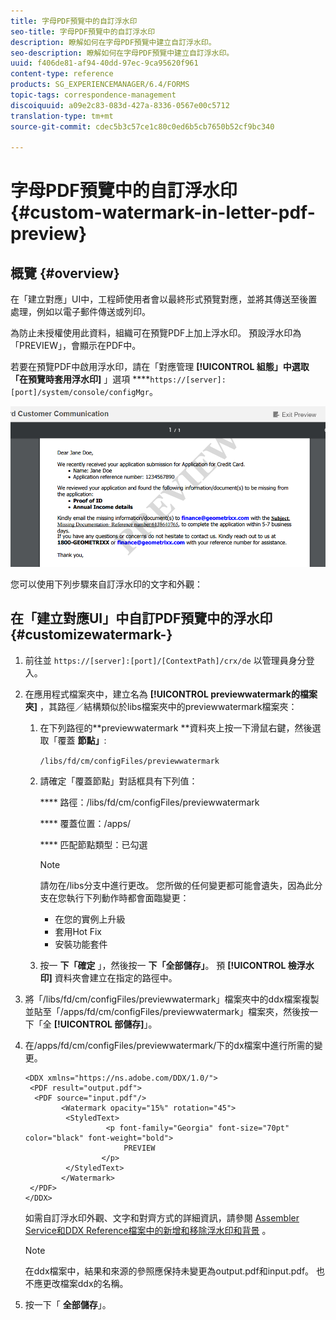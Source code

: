 ```yaml
---
title: 字母PDF預覽中的自訂浮水印
seo-title: 字母PDF預覽中的自訂浮水印
description: 瞭解如何在字母PDF預覽中建立自訂浮水印。
seo-description: 瞭解如何在字母PDF預覽中建立自訂浮水印。
uuid: f406de81-af94-40dd-97ec-9ca95620f961
content-type: reference
products: SG_EXPERIENCEMANAGER/6.4/FORMS
topic-tags: correspondence-management
discoiquuid: a09e2c83-083d-427a-8336-0567e00c5712
translation-type: tm+mt
source-git-commit: cdec5b3c57ce1c80c0ed6b5cb7650b52cf9bc340

---
```



# 字母PDF預覽中的自訂浮水印 {#custom-watermark-in-letter-pdf-preview}

## 概覽 {#overview}

在「建立對應」UI中，工程師使用者會以最終形式預覽對應，並將其傳送至後置處理，例如以電子郵件傳送或列印。

為防止未授權使用此資料，組織可在預覽PDF上加上浮水印。 預設浮水印為「PREVIEW」，會顯示在PDF中。

若要在預覽PDF中啟用浮水印，請在「對應管理 **[!UICONTROL 組態」中選取「在預覽時套用浮水印]** 」選項 ****`https://[server]:[port]/system/console/configMgr`。

![default-watermark](assets/default-watermark.png)

您可以使用下列步驟來自訂浮水印的文字和外觀：

## 在「建立對應UI」中自訂PDF預覽中的浮水印 {#customizewatermark-}

1. 前往並 `https://[server]:[port]/[ContextPath]/crx/de` 以管理員身分登入。
1. 在應用程式檔案夾中，建立名為 **[!UICONTROL previewwatermark的檔案夾]** ，其路徑／結構類似於libs檔案夾中的previewwatermark檔案夾：

   1. 在下列路徑的**previewwatermark **資料夾上按一下滑鼠右鍵，然後選取「覆蓋 **節點」**:

      `/libs/fd/cm/configFiles/previewwatermark`

   1. 請確定「覆蓋節點」對話框具有下列值：

      **** 路徑：/libs/fd/cm/configFiles/previewwatermark

      **** 覆蓋位置：/apps/

      **** 匹配節點類型：已勾選

      >[!NOTE]
      >
      >請勿在/libs分支中進行更改。 您所做的任何變更都可能會遺失，因為此分支在您執行下列動作時都會面臨變更：
      >
      >* 在您的實例上升級
      >* 套用Hot Fix
      >* 安裝功能套件


   1. 按一 **下「確定** 」，然後按一 **下「全部儲存」**。 預 **[!UICONTROL 檢浮水印]** 資料夾會建立在指定的路徑中。

1. 將「/libs/fd/cm/configFiles/previewwatermark」檔案夾中的ddx檔案複製並貼至「/apps/fd/cm/configFiles/previewwatermark」檔案夾，然後按一下「全 **[!UICONTROL 部儲存]**」。
1. 在/apps/fd/cm/configFiles/previewwatermark/下的dx檔案中進行所需的變更。

   ```
   <DDX xmlns="https://ns.adobe.com/DDX/1.0/">
    <PDF result="output.pdf">
     <PDF source="input.pdf"/>
           <Watermark opacity="15%" rotation="45">
            <StyledText>
                     <p font-family="Georgia" font-size="70pt" color="black" font-weight="bold">
                         PREVIEW
                    </p>
            </StyledText>
           </Watermark>
    </PDF>
   </DDX>
   ```

   如需自訂浮水印外觀、文字和對齊方式的詳細資訊，請參閱 [Assembler Service和DDX Reference檔案中的新增和移除浮水印和背景](https://help.adobe.com/en_US/livecycle/11.0/ddxRef.pdf) 。

   >[!NOTE]
   >
   >在ddx檔案中，結果和來源的參照應保持未變更為output.pdf和input.pdf。 也不應更改檔案ddx的名稱。

1. 按一下「 **全部儲存**」。

